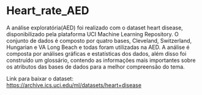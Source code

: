# Heart_rate_AED
  A análise exploratória(AED) foi realizado com o dataset heart disease, disponibilizado pela plataforma UCI Machine Learning Repository. O conjunto de dados é composto por quatro bases, Cleveland, Switzerland, Hungarian e VA Long Beach e todas foram utilizadas na AED.
   A análise é composta por análises gráficas e estatísticas dos dados, além disso foi construído um glossário, contendo as informações mais importantes sobre os atributos das bases de dados para a melhor compreensão do tema.

Link para baixar o dataset: https://archive.ics.uci.edu/ml/datasets/heart+disease
